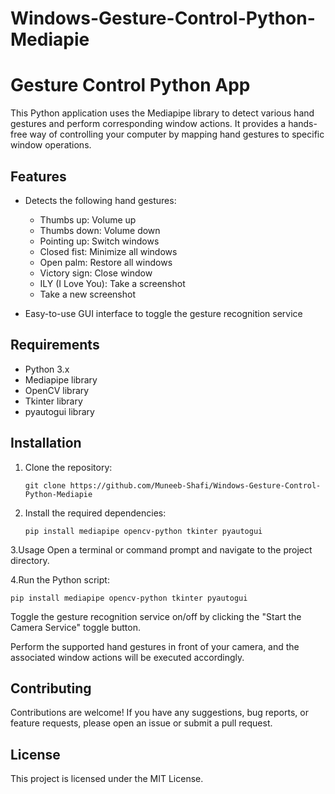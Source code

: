 # Windows-Gesture-Control-Python-Mediapie
# Gesture Control Python App

This Python application uses the Mediapipe library to detect various hand gestures and perform corresponding window actions. It provides a hands-free way of controlling your computer by mapping hand gestures to specific window operations.

## Features

- Detects the following hand gestures:
  - Thumbs up: Volume up
  - Thumbs down: Volume down
  - Pointing up: Switch windows
  - Closed fist: Minimize all windows
  - Open palm: Restore all windows
  - Victory sign: Close window
  - ILY (I Love You): Take a screenshot
  - Take a new screenshot

- Easy-to-use GUI interface to toggle the gesture recognition service

## Requirements

- Python 3.x
- Mediapipe library
- OpenCV library
- Tkinter library
- pyautogui library

## Installation

1. Clone the repository:

   ```shell
   git clone https://github.com/Muneeb-Shafi/Windows-Gesture-Control-Python-Mediapie
2. Install the required dependencies:

   ```shell
   pip install mediapipe opencv-python tkinter pyautogui
3.Usage
Open a terminal or command prompt and navigate to the project directory.

4.Run the Python script:
   ```shell
   pip install mediapipe opencv-python tkinter pyautogui 
   ```
   
Toggle the gesture recognition service on/off by clicking the "Start the Camera Service" toggle button.

Perform the supported hand gestures in front of your camera, and the associated window actions will be executed accordingly.

## Contributing
Contributions are welcome! If you have any suggestions, bug reports, or feature requests, please open an issue or submit a pull request.

## License
This project is licensed under the MIT License.
  

